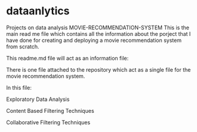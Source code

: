 # dataanlytics
Projects on data analysis
MOVIE-RECOMMENDATION-SYSTEM
This is the main read me file which contains all the information about the porject that I have done for creating and deploying a movie recommendation system from scratch. 

This readme.md file will act as an information file:

There is one file attached to the repository which act as a single file for the movie recommendation system. 

In this file:

Exploratory Data Analysis 

Content Based Filtering Techniques 

Collaborative Filtering Techniques 

